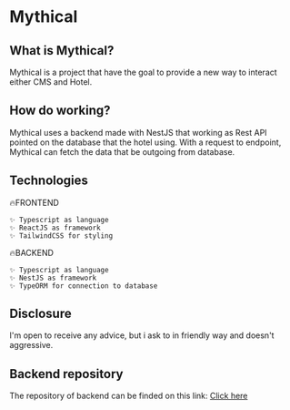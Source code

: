 # Mythical

## What is Mythical?
Mythical is a project that have the goal to provide a new way to interact either CMS and Hotel.

## How do working?
Mythical uses a backend made with NestJS that working as Rest API pointed on the database that the hotel using.
With a request to endpoint, Mythical can fetch the data that be outgoing from database.

## Technologies

🔥FRONTEND

    ✨ Typescript as language 
    ✨ ReactJS as framework
    ✨ TailwindCSS for styling

🔥BACKEND

    ✨ Typescript as language
    ✨ NestJS as framework
    ✨ TypeORM for connection to database

## Disclosure
I'm open to receive any advice, but i ask to in friendly way and doesn't aggressive.

## Backend repository
The repository of backend can be finded on this link: <a href="https://github.com/cosimoceleste/Vanadis">Click here</a>